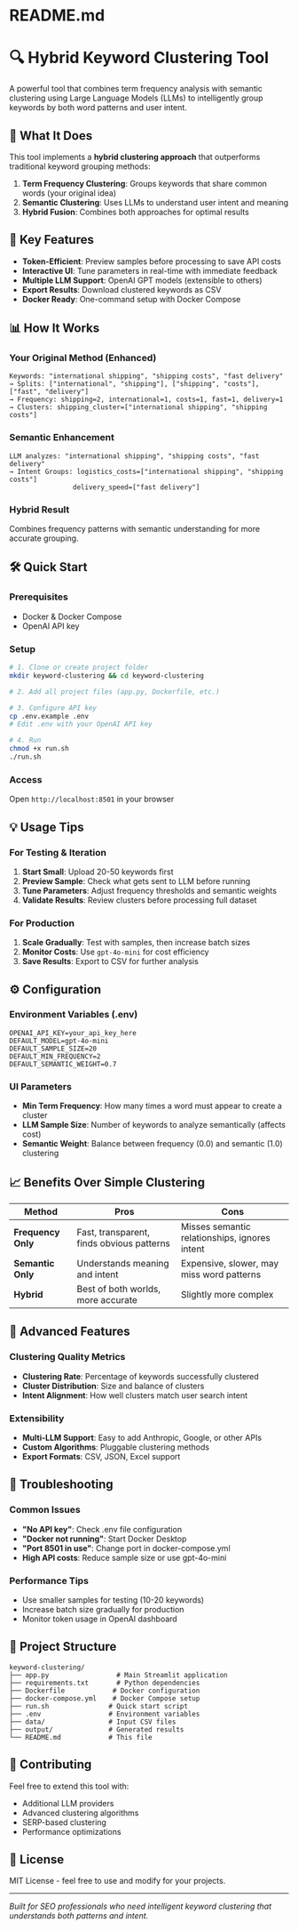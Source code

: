 # README.md
# 🔍 Hybrid Keyword Clustering Tool

A powerful tool that combines term frequency analysis with semantic clustering using Large Language Models (LLMs) to intelligently group keywords by both word patterns and user intent.

## 🎯 What It Does

This tool implements a **hybrid clustering approach** that outperforms traditional keyword grouping methods:

1. **Term Frequency Clustering**: Groups keywords that share common words (your original idea)
2. **Semantic Clustering**: Uses LLMs to understand user intent and meaning
3. **Hybrid Fusion**: Combines both approaches for optimal results

## 🚀 Key Features

- **Token-Efficient**: Preview samples before processing to save API costs
- **Interactive UI**: Tune parameters in real-time with immediate feedback
- **Multiple LLM Support**: OpenAI GPT models (extensible to others)
- **Export Results**: Download clustered keywords as CSV
- **Docker Ready**: One-command setup with Docker Compose

## 📊 How It Works

### Your Original Method (Enhanced)
```
Keywords: "international shipping", "shipping costs", "fast delivery"
→ Splits: ["international", "shipping"], ["shipping", "costs"], ["fast", "delivery"]
→ Frequency: shipping=2, international=1, costs=1, fast=1, delivery=1
→ Clusters: shipping_cluster=["international shipping", "shipping costs"]
```

### Semantic Enhancement
```
LLM analyzes: "international shipping", "shipping costs", "fast delivery"
→ Intent Groups: logistics_costs=["international shipping", "shipping costs"]
                delivery_speed=["fast delivery"]
```

### Hybrid Result
Combines frequency patterns with semantic understanding for more accurate grouping.

## 🛠️ Quick Start

### Prerequisites
- Docker & Docker Compose
- OpenAI API key

### Setup
```bash
# 1. Clone or create project folder
mkdir keyword-clustering && cd keyword-clustering

# 2. Add all project files (app.py, Dockerfile, etc.)

# 3. Configure API key
cp .env.example .env
# Edit .env with your OpenAI API key

# 4. Run
chmod +x run.sh
./run.sh
```

### Access
Open `http://localhost:8501` in your browser

## 💡 Usage Tips

### For Testing & Iteration
1. **Start Small**: Upload 20-50 keywords first
2. **Preview Sample**: Check what gets sent to LLM before running
3. **Tune Parameters**: Adjust frequency thresholds and semantic weights
4. **Validate Results**: Review clusters before processing full dataset

### For Production
1. **Scale Gradually**: Test with samples, then increase batch sizes
2. **Monitor Costs**: Use `gpt-4o-mini` for cost efficiency
3. **Save Results**: Export to CSV for further analysis

## ⚙️ Configuration

### Environment Variables (.env)
```env
OPENAI_API_KEY=your_api_key_here
DEFAULT_MODEL=gpt-4o-mini
DEFAULT_SAMPLE_SIZE=20
DEFAULT_MIN_FREQUENCY=2
DEFAULT_SEMANTIC_WEIGHT=0.7
```

### UI Parameters
- **Min Term Frequency**: How many times a word must appear to create a cluster
- **LLM Sample Size**: Number of keywords to analyze semantically (affects cost)
- **Semantic Weight**: Balance between frequency (0.0) and semantic (1.0) clustering

## 📈 Benefits Over Simple Clustering

| Method | Pros | Cons |
|--------|------|------|
| **Frequency Only** | Fast, transparent, finds obvious patterns | Misses semantic relationships, ignores intent |
| **Semantic Only** | Understands meaning and intent | Expensive, slower, may miss word patterns |
| **Hybrid** | Best of both worlds, more accurate | Slightly more complex |

## 🔧 Advanced Features

### Clustering Quality Metrics
- **Clustering Rate**: Percentage of keywords successfully clustered
- **Cluster Distribution**: Size and balance of clusters
- **Intent Alignment**: How well clusters match user search intent

### Extensibility
- **Multi-LLM Support**: Easy to add Anthropic, Google, or other APIs
- **Custom Algorithms**: Pluggable clustering methods
- **Export Formats**: CSV, JSON, Excel support

## 🐛 Troubleshooting

### Common Issues
- **"No API key"**: Check .env file configuration
- **"Docker not running"**: Start Docker Desktop
- **"Port 8501 in use"**: Change port in docker-compose.yml
- **High API costs**: Reduce sample size or use gpt-4o-mini

### Performance Tips
- Use smaller samples for testing (10-20 keywords)
- Increase batch size gradually for production
- Monitor token usage in OpenAI dashboard

## 📁 Project Structure
```
keyword-clustering/
├── app.py                 # Main Streamlit application
├── requirements.txt       # Python dependencies
├── Dockerfile            # Docker configuration
├── docker-compose.yml    # Docker Compose setup
├── run.sh               # Quick start script
├── .env                 # Environment variables
├── data/                # Input CSV files
├── output/              # Generated results
└── README.md            # This file
```

## 🤝 Contributing

Feel free to extend this tool with:
- Additional LLM providers
- Advanced clustering algorithms
- SERP-based clustering
- Performance optimizations

## 📄 License

MIT License - feel free to use and modify for your projects.

---

*Built for SEO professionals who need intelligent keyword clustering that understands both patterns and intent.*
